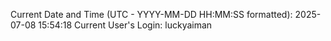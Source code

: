Current Date and Time (UTC - YYYY-MM-DD HH:MM:SS formatted): 2025-07-08 15:54:18
Current User's Login: luckyaiman
